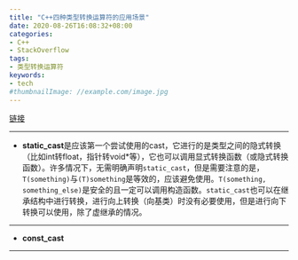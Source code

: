```yaml
---
title: "C++四种类型转换运算符的应用场景"
date: 2020-08-26T16:08:32+08:00
categories:
- C++
- StackOverflow
tags:
- 类型转换运算符
keywords:
- tech
#thumbnailImage: //example.com/image.jpg
---
```

[链接](https://stackoverflow.com/questions/332030/when-should-static-cast-dynamic-cast-const-cast-and-reinterpret-cast-be-used)
<!--more-->
---
- **static_cast**是应该第一个尝试使用的cast，它进行的是类型之间的隐式转换（比如int转float，指针转void*等），它也可以调用显式转换函数（或隐式转换函数）。许多情况下，无需明确声明`static_cast`，但是需要注意的是，`T(something)`与`(T)something`是等效的，应该避免使用。`T(something, something_else)`是安全的且一定可以调用构造函数。`static_cast`也可以在继承结构中进行转换，进行向上转换（向基类）时没有必要使用，但是进行向下转换可以使用，除了虚继承的情况。
---
- **const_cast**
---